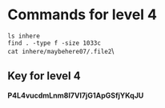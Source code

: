 # Commands for level 4
```ls inhere```\
```find . -type f -size 1033c```\
```cat inhere/maybehere07/.file2```\
## Key for level 4
**P4L4vucdmLnm8I7Vl7jG1ApGSfjYKqJU**
